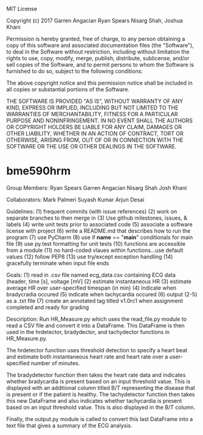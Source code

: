 MIT License

Copyright (c) 2017 Garren Angacian Ryan Spears Nisarg Shah, Joshua Khani

Permission is hereby granted, free of charge, to any person obtaining a copy
of this software and associated documentation files (the "Software"), to deal
in the Software without restriction, including without limitation the rights
to use, copy, modify, merge, publish, distribute, sublicense, and/or sell
copies of the Software, and to permit persons to whom the Software is
furnished to do so, subject to the following conditions:

The above copyright notice and this permission notice shall be included in all
copies or substantial portions of the Software.

THE SOFTWARE IS PROVIDED "AS IS", WITHOUT WARRANTY OF ANY KIND, EXPRESS OR
IMPLIED, INCLUDING BUT NOT LIMITED TO THE WARRANTIES OF MERCHANTABILITY,
FITNESS FOR A PARTICULAR PURPOSE AND NONINFRINGEMENT. IN NO EVENT SHALL THE
AUTHORS OR COPYRIGHT HOLDERS BE LIABLE FOR ANY CLAIM, DAMAGES OR OTHER
LIABILITY, WHETHER IN AN ACTION OF CONTRACT, TORT OR OTHERWISE, ARISING FROM,
OUT OF OR IN CONNECTION WITH THE SOFTWARE OR THE USE OR OTHER DEALINGS IN THE
SOFTWARE.

# bme590hrm

Group Members:
Ryan Spears
Garren Angacian
Nisarg Shah
Josh Khani

Collaborators:
Mark Palmeri
Suyash Kumar
Arjun Desai

Guidelines:
(1) frequent commits (with issue references)
(2) work on separate branches to then merge in
(3) Use github milestones, issues, & labels
(4) write unit tests prior to associated code
(5) associate a software license with project
(6) write a README.md that describes how to run the program
(7) use PyCharm
(8) use if __name__ == "__main__" conditionals for main file
(9) use py.test formatting for unit tests
(10) functions are accessible from a module
(11) no hard-coded vlaues within functions...use default values
(12) follow PEP8
(13) use try/except exception handling
(14) gracefully terminate when input file ends

Goals:
(1) read in .csv file named ecg_data.csv containing ECG data (header, time [s], voltage [mV]
(2) estimate instantaneous HR
(3) estimate average HR over user-specified timespan (in min)
(4) indicate when bradycradia occured
(5) indicate when tachycardia occured
(6) output (2-5) as a .txt file
(7) create an annotated tag titled v1.0rc1 when assignment completed and ready for grading

Desciription:
Run HR_Measure.py which uses the read_file.py module to read a CSV file and convert it into a DataFrame. This DataFrame is then used in the hrdetector, bradydector, and tachydector functions in HR_Measure.py. 

The hrdetector function uses threshold detection to specify a heart beat and estimate both instantaneous heart rate and heart rate over a user-specified number of minutes. 

The bradydetector function then takes the heart rate data and indicates whether bradycardia is present based on an input threshold value. This is displayed with an additional column titled B/T representing the disease that is present or if the patient is healthy. The tachydetector function then takes this new DataFrame and also indicates whether tachycardia is present based on an input threshold value. This is also displayed in the B/T column. 

Finally, the output.py module is called to convert this last DataFrame into a text file that gives a summary of the ECG analysis.